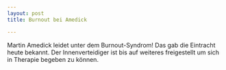```yaml
---
layout: post
title: Burnout bei Amedick

---
```


Martin Amedick leidet unter dem Burnout-Syndrom! Das gab die Eintracht heute bekannt. Der Innenverteidiger ist bis auf weiteres freigestellt um sich in Therapie begeben zu können. 



